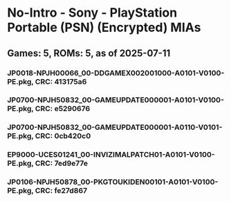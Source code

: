 # No-Intro - Sony - PlayStation Portable (PSN) (Encrypted) MIAs
## Games: 5, ROMs: 5, as of 2025-07-11

### JP0018-NPJH00066_00-DDGAMEX002001000-A0101-V0100-PE.pkg, CRC: 413175a6
### JP0700-NPJH50832_00-GAMEUPDATE000001-A0101-V0100-PE.pkg, CRC: e5290676
### JP0700-NPJH50832_00-GAMEUPDATE000001-A0110-V0101-PE.pkg, CRC: 0cb420c0
### EP9000-UCES01241_00-INVIZIMALPATCH01-A0101-V0100-PE.pkg, CRC: 7ed9e77e
### JP0106-NPJH50878_00-PKGTOUKIDEN00101-A0101-V0100-PE.pkg, CRC: fe27d867
